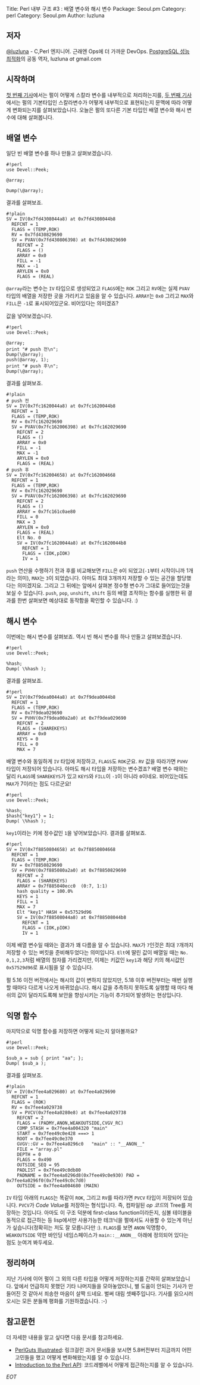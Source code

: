 Title:    Perl 내부 구조 #3 : 배열 변수와 해시 변수
Package:  Seoul.pm
Category: perl
Category: Seoul.pm
Author:   luzluna


저자
-----

[@luzluna][twitter-luzluna] - C,Perl 엔지니어. 근래엔 Ops에 더 가까운 DevOps.
[PostgreSQL 성능 최적화][yes24-14061821]의 공동 역자, luzluna _at_ gmail.com


시작하며
--------

[첫 번째 기사][advent-2014-12-08]에서는 펄이 어떻게 스칼라 변수를 내부적으로 처리하는지를,
[두 번째 기사][advent-2014-12-09]에서는 펄의 기본타입인 스칼라변수가 어떻게 내부적으로
표현되는지 문맥에 따라 어떻게 변화되는지를 살펴보았습니다.
오늘은 펄의 또다른 기본 타입인 배열 변수와 해시 변수에 대해 살펴봅니다.


배열 변수
----------

일단 빈 배열 변수를 하나 만들고 살펴보겠습니다.

    #!perl
    use Devel::Peek;
    
    @array;
    
    Dump(\@array);

결과를 살펴보죠.

    #!plain
    SV = IV(0x7fd4308044a8) at 0x7fd4308044b8
      REFCNT = 1
      FLAGS = (TEMP,ROK)
      RV = 0x7fd430829690
      SV = PVAV(0x7fd430806398) at 0x7fd430829690
        REFCNT = 2
        FLAGS = ()
        ARRAY = 0x0
        FILL = -1
        MAX = -1
        ARYLEN = 0x0
        FLAGS = (REAL)

`@array`라는 변수는 `IV` 타입으로 생성되었고 `FLAGS`에는 `ROK` 그리고 `RV`에는
실제 `PVAV` 타입의 배열을 저장한 곳을 가리키고 있음을 알 수 있습니다.
`ARRAY`는 `0x0` 그리고 `MAX`와 `FILL`은 `-1`로 표시되어있군요.
비어있다는 의미겠죠?

값을 넣어보겠습니다.

    #!perl
    use Devel::Peek;
    
    @array;
    print "# push 전\n";
    Dump(\@array);
    push(@array, 1);
    print "# push 후\n";
    Dump(\@array);

결과를 살펴보죠.

    #!plain
    # push 전
    SV = IV(0x7fc1620044a8) at 0x7fc1620044b8
      REFCNT = 1
      FLAGS = (TEMP,ROK)
      RV = 0x7fc162029690
      SV = PVAV(0x7fc162006398) at 0x7fc162029690
        REFCNT = 2
        FLAGS = ()
        ARRAY = 0x0
        FILL = -1
        MAX = -1
        ARYLEN = 0x0
        FLAGS = (REAL)
    # push 후
    SV = IV(0x7fc162004658) at 0x7fc162004668
      REFCNT = 1
      FLAGS = (TEMP,ROK)
      RV = 0x7fc162029690
      SV = PVAV(0x7fc162006398) at 0x7fc162029690
        REFCNT = 2
        FLAGS = ()
        ARRAY = 0x7fc161c0ae80
        FILL = 0
        MAX = 3
        ARYLEN = 0x0
        FLAGS = (REAL)
        Elt No. 0
        SV = IV(0x7fc1620044a8) at 0x7fc1620044b8
          REFCNT = 1
          FLAGS = (IOK,pIOK)
          IV = 1

`push` 연산을 수행하기 전과 후를 비교해보면
`FILL`은 `0`이 되었고(`-1`부터 시작이니까 1개라는 의미), `MAX`는 `3`이 되었습니다.
아마도 최대 3개까지 저장할 수 있는 공간을 할당했다는 의미겠지요.
그리고 그 뒤에는 앞에서 살펴본 정수형 변수가 그대로 들어있는것을 보실 수 있습니다.
`push`, `pop`, `unshift`, `shift` 등의 배열 조작하는 함수를 실행한 뒤
결과를 한번 살펴보면 예상대로 동작함을 확인할 수 있습니다. :)


해시 변수
----------

이번에는 해시 변수를 살펴보죠.
역시 빈 해시 변수를 하나 만들고 살펴보겠습니다.

    #!perl
    use Devel::Peek;
    
    %hash;
    Dump( \%hash );

결과를 살펴보죠.

    #!perl
    SV = IV(0x7f9dea0044a8) at 0x7f9dea0044b8
      REFCNT = 1
      FLAGS = (TEMP,ROK)
      RV = 0x7f9dea029690
      SV = PVHV(0x7f9dea00a2a0) at 0x7f9dea029690
        REFCNT = 2
        FLAGS = (SHAREKEYS)
        ARRAY = 0x0
        KEYS = 0
        FILL = 0
        MAX = 7

배열 변수와 동일하게 `IV` 타입에 저장하고, `FLAGS`도 `ROK`군요.
`RV` 값을 따라가면 `PVHV` 타입이 저장되어 있습니다.
아마도 해시 타입을 저장하는 변수겠죠?
배열 변수 때와는 달리 `FLAGS`에 `SHAREKEYS`가 있고 `KEYS`와 `FILL`이 `-1`이 아니라 `0`이네요.
비어있는데도 `MAX`가 7이라는 점도 다르군요!

    #!perl
    use Devel::Peek;
    
    %hash;
    $hash{"key1"} = 1;
    Dump( \%hash );

`key1`이라는 키에 정수값인 `1`을 넣어보았습니다.
결과를 살펴보죠.

    #!perl
    SV = IV(0x7f8850804658) at 0x7f8850804668
      REFCNT = 1
      FLAGS = (TEMP,ROK)
      RV = 0x7f8850829690
      SV = PVHV(0x7f885080a2a0) at 0x7f8850829690
        REFCNT = 2
        FLAGS = (SHAREKEYS)
        ARRAY = 0x7f885040ecc0  (0:7, 1:1)
        hash quality = 100.0%
        KEYS = 1
        FILL = 1
        MAX = 7
        Elt "key1" HASH = 0x57529d96
        SV = IV(0x7f88508044a8) at 0x7f88508044b8
          REFCNT = 1
          FLAGS = (IOK,pIOK)
          IV = 1

이제 배열 변수일 때와는 결과가 꽤 다름을 알 수 있습니다.
`MAX`가 `7`인것은 최대 `7`개까지 저장할 수 있는 버킷을 준비해두었다는 의미입니다.
`Elt`에 딸린 값이 배열일 때는 `No. 0,1,2,3`처럼 배열의 첨자를 가리켰지만,
이제는 키값인 `key1`과 해당 키의 해시값인 `0x57529d96`로 표시됨을 알 수 있습니다.

펄 5.16 이전 버전에서는 해시의 값이 변하지 않았지만,
5.18 이후 버전부터는 매번 실행할 때마다 다르게 나오게 바뀌었습니다.
해시 값을 추측하지 못하도록 실행할 때 마다 해쉬의 값이 달라지도록해
보안을 향상시키는 기능이 추가되어 발생하는 현상입니다.


익명 함수
----------

마지막으로 익명 함수를 저장하면 어떻게 되는지 알아볼까요?

    #!perl
    use Devel::Peek;
      
    $sub_a = sub { print "aa"; };
    Dump( $sub_a );

결과를 살펴보죠.

    #!plain
    SV = IV(0x7fee4a029680) at 0x7fee4a029690
      REFCNT = 1
      FLAGS = (ROK)
      RV = 0x7fee4a029738
      SV = PVCV(0x7fee4a0280e8) at 0x7fee4a029738
        REFCNT = 2
        FLAGS = (PADMY,ANON,WEAKOUTSIDE,CVGV_RC)
        COMP_STASH = 0x7fee4a004320	"main"
        START = 0x7fee49c0e428 ===> 1
        ROOT = 0x7fee49c0e370
        GVGV::GV = 0x7fee4a0296c0	"main" :: "__ANON__"
        FILE = "array.pl"
        DEPTH = 0
        FLAGS = 0x490
        OUTSIDE_SEQ = 95
        PADLIST = 0x7fee49c0db80
        PADNAME = 0x7fee4a0296d8(0x7fee49c0e930) PAD = 0x7fee4a0296f0(0x7fee49c0c7d0)
        OUTSIDE = 0x7fee4a004680 (MAIN)

`IV` 타입 아래의 `FLAGS`는 똑같이 `ROK`, 그리고 `RV`를 따라가면 `PVCV` 타입이 저장되어 있습니다.
`PVCV`가 *Code Value*를 저장하는 형식입니다.
즉, 컴파일된 *op 코드*의 Tree를 저장하는 것입니다.
아마도 이 구조 덕분에 first-class function이라든지,
심볼 테이블을 동적으로 접근하는 등 lisp에서만 사용가능한 테크닉을
펄에서도 사용할 수 있는게 아닌가 싶습니다(정확히는 저도 잘 모릅니다만 :).
`FLAGS`를 보면 `ANON` 익명함수, `WEAKOUTSIDE` 약한 바인딩 네임스페이스가
`main::__ANON__` 아래에 정의되어 있다는 점도 눈여겨 봐두세요.


정리하며
---------

지난 기사에 이어 펄이 그 외의 다른 타입을 어떻게 저장하는지를 간략히 살펴보았습니다.
앞에서 언급하지 못했던 기타 나머지들을 모아놓았더니,
별 도움이 안되는 기사가 만들어진 것 같아서 죄송한 마음이 살짝 드네요.
벌써 대림 셋째주입니다.
기사를 읽으시러 오시는 모든 분들께 평화를 기원하겠습니다. :-)


참고문헌
--------

더 자세한 내용을 알고 싶다면 다음 문서를 참고하세요.

- [PerlGuts Illustrated][perlguts-illustrated]: 링크걸린 과거 문서들을 보시면 5.8버전부터 지금까지 어떤 고민들을 했고 어떻게 변화해왔는지를 알 수 있습니다.
- [Introduction to the Perl API][perldoc-perlguts]: 코드레벨에서 어떻게 접근하는지를 알 수 있습니다.


_EOT_


[advent-2014-12-08]:    http://advent.perl.kr/2014/2014-12-08.html
[advent-2014-12-09]:    http://advent.perl.kr/2014/2014-12-09.html
[twitter-luzluna]:      https://twitter.com/luzluna
[yes24-14061821]:       http://www.yes24.com/24/goods/14061821
[perldoc-perlguts]:     http://perldoc.perl.org/perlguts.html
[perlguts-illustrated]: http://cpansearch.perl.org/src/RURBAN/illguts-0.49/index.html
